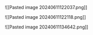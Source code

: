 ![[Pasted image 20240611122037.png]]

![[Pasted image 20240611122118.png]]

![[Pasted image 20240611134642.png]]

